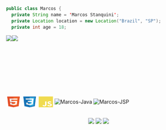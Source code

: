 ```java
public class Marcos {
  private String name = 'Marcos Stanquini';
  private Location location = new Location("Brazil", "SP");
  private int age = 18;
```


  <div style="display: flex; flex-direction: row; flex: 1" align="center"> 
  <img src="https://github-readme-stats.vercel.app/api/top-langs/?username=MarcosStanquini&layout=compact&theme=dracula&langs_count=8" height="150em"/>
  <img src="https://github-readme-stats.vercel.app/api?username=MarcosStanquini&show_icons=true&theme=dracula"  height="150em"/>
</div>

<div style="display: inline_block"><br>
<img align="center" alt="Marcos-HTML" height="30" width="40" src="https://raw.githubusercontent.com/devicons/devicon/master/icons/html5/html5-original.svg">
  <img align="center" alt="Marcos-CSS" height="30" width="40" src="https://raw.githubusercontent.com/devicons/devicon/master/icons/css3/css3-original.svg">
<img align="center" alt="Marcos-Js" height="30" width="40" src="https://raw.githubusercontent.com/devicons/devicon/master/icons/javascript/javascript-plain.svg">
<img align="center" alt="Marcos-Java" height="30" width="40" src="https://cdn.jsdelivr.net/gh/devicons/devicon/icons/java/java-original.svg" />
<img align="center" alt="Marcos-JSP" height="30" width="40" src="https://cdn-icons-png.flaticon.com/512/2175/2175240.png">








</div>
  
##


<div align="center">
  <a href="https://www.instagram.com/stanquini_marcos/"><img src="https://img.shields.io/badge/Instagram-%23E4405F.svg?style=for-the-badge&logo=Instagram&logoColor=white"/></a>
  <a href="https://www.linkedin.com/in/marcos-stanquini-aa81b2222/"><img src="https://img.shields.io/badge/linkedin-%230077B5.svg?style=for-the-badge&logo=linkedin&logoColor=white"/></a>
<a href = "mailto:marcossnarquini@gmail.com"><img src="https://img.shields.io/badge/-Gmail-%23333?style=for-the-badge&logo=gmail&logoColor=white" target="_blank"></a>

<div>
